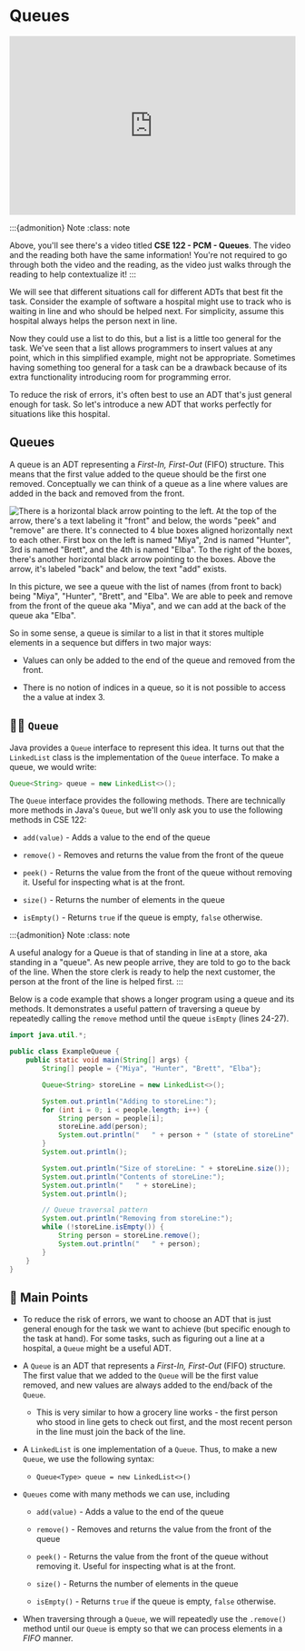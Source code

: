 # Queues



<div style="position: relative; padding-bottom: 62.5%; height: 0;">
    <iframe src="https://www.youtube.com/embed/ehLgJ74ld3w" frameborder="0" webkitallowfullscreen mozallowfullscreen allowfullscreen style="position: absolute; top: 0; left: 0; width: 100%; height: 100%;"></iframe>
</div>

:::{admonition} Note
:class: note

Above, you'll see there's a video titled **CSE 122 - PCM - Queues**. The video and the reading both have the same information! You're not required to go through both the video and the reading, as the video just walks through the reading to help contextualize it!
:::

We will see that different situations call for different ADTs that best fit the task. Consider the example of software a hospital might use to track who is waiting in line and who should be helped next. For simplicity, assume this hospital always helps the person next in line.

Now they could use a list to do this, but a list is a little too general for the task. We've seen that a list allows programmers to insert values at any point, which in this simplified example, might not be appropriate. Sometimes having something too general for a task can be a drawback because of its extra functionality introducing room for programming error. 

To reduce the risk of errors, it's often best to use an ADT that's just general enough for task. So let's introduce a new ADT that works perfectly for situations like this hospital.

## Queues

A queue is an ADT representing a *First-In, First-Out* (FIFO) structure. This means that the first value added to the queue should be the first one removed. Conceptually we can think of a queue as a line where values are added in the back and removed from the front. 

![There is a horizontal black arrow pointing to the left. At the top of the arrow, there's a text labeling it "front" and below, the words "peek" and "remove" are there. It's connected to 4 blue boxes aligned horizontally next to each other. First box on the left is named "Miya", 2nd is named "Hunter", 3rd is named "Brett", and the 4th is named "Elba". To the right of the boxes, there's another horizontal black arrow pointing to the boxes. Above the arrow, it's labeled "back" and below, the text "add" exists. ](images/queue.png)

In this picture, we see a queue with the list of names (from front to back) being "Miya", "Hunter", "Brett", and "Elba". We are able to peek and remove from the front of the queue aka "Miya", and we can add at the back of the queue aka "Elba".

So in some sense, a queue is similar to a list in that it stores multiple elements in a sequence but differs in two major ways:

* Values can only be added to the end of the queue and removed from the front.

* There is no notion of indices in a queue, so it is not possible to access the a value at index 3.

## 🚶‍♂️ `Queue`

Java provides a `Queue` interface to represent this idea. It turns out that the `LinkedList` class is the implementation of the `Queue` interface. To make a queue, we would write:

```java
Queue<String> queue = new LinkedList<>();
```

The `Queue` interface provides the following methods. There are technically more methods in Java's `Queue`, but we'll only ask you to use the following methods in CSE 122:

* `add(value)`  - Adds a value to the end of the queue

* `remove()` - Removes and returns the value from the front of the queue

* `peek()` - Returns the value from the front of the queue without removing it. Useful for inspecting what is at the front.

* `size()` - Returns the number of elements in the queue

* `isEmpty()` - Returns `true` if the queue is empty, `false` otherwise.

:::{admonition} Note
:class: note

A useful analogy for a Queue is that of standing in line at a store, aka standing in a "queue". As new people arrive, they are told to go to the back of the line. When the store clerk is ready to help the next customer, the person at the front of the line is helped first. 
:::

Below is a code example that shows a longer program using a queue and its methods. It demonstrates a useful pattern of traversing a queue by repeatedly calling the `remove` method until the queue `isEmpty` (lines 24-27).

```java
import java.util.*;

public class ExampleQueue {
    public static void main(String[] args) {
        String[] people = {"Miya", "Hunter", "Brett", "Elba"};

        Queue<String> storeLine = new LinkedList<>();

        System.out.println("Adding to storeLine:");
        for (int i = 0; i < people.length; i++) {
            String person = people[i];
            storeLine.add(person);
            System.out.println("   " + person + " (state of storeLine" + storeLine + ")");
        }
        System.out.println();

        System.out.println("Size of storeLine: " + storeLine.size());
        System.out.println("Contents of storeLine:");
        System.out.println("   " + storeLine);
        System.out.println();

        // Queue traversal pattern
        System.out.println("Removing from storeLine:");
        while (!storeLine.isEmpty()) {
            String person = storeLine.remove();
            System.out.println("   " + person);
        }
    }
}
```

## 🧠 Main Points

* To reduce the risk of errors, we want to choose an ADT that is just general enough for the task we want to achieve (but specific enough to the task at hand). For some tasks, such as figuring out a line at a hospital, a `Queue` might be a useful ADT.

* A `Queue` is an ADT that represents a *First-In, First-Out* (FIFO) structure. The first value that we added to the `Queue` will be the first value removed, and new values are always added to the end/back of the `Queue`.

    * This is very similar to how a grocery line works - the first person who stood in line gets to check out first, and the most recent person in the line must join the back of the line.

* A `LinkedList` is one implementation of a `Queue`. Thus, to make a new `Queue`, we use the following syntax:

    * `Queue<Type> queue = new LinkedList<>()`

* `Queues` come with many methods we can use, including 

    * `add(value)`  - Adds a value to the end of the queue

    * `remove()` - Removes and returns the value from the front of the queue

    * `peek()` - Returns the value from the front of the queue without removing it. Useful for inspecting what is at the front.

    * `size()` - Returns the number of elements in the queue

    * `isEmpty()` - Returns `true` if the queue is empty, `false` otherwise.

* When traversing through a `Queue`, we will repeatedly use the `.remove()` method until our `Queue` is empty so that we can process elements in a *FIFO* manner.